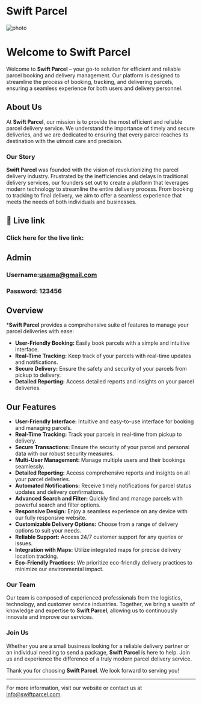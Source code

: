 # Swift Parcel

![photo](https://i.ibb.co/hKt8bmm/Screenshot-2024-06-10-060945.png)

# Welcome to Swift Parcel

Welcome to **Swift Parcel** – your go-to solution for efficient and reliable parcel booking and delivery management. Our platform is designed to streamline the process of booking, tracking, and delivering parcels, ensuring a seamless experience for both users and delivery personnel.

## About Us

At **Swift Parcel**, our mission is to provide the most efficient and reliable parcel delivery service. We understand the importance of timely and secure deliveries, and we are dedicated to ensuring that every parcel reaches its destination with the utmost care and precision.

### Our Story

**Swift Parcel** was founded with the vision of revolutionizing the parcel delivery industry. Frustrated by the inefficiencies and delays in traditional delivery services, our founders set out to create a platform that leverages modern technology to streamline the entire delivery process. From booking to tracking to final delivery, we aim to offer a seamless experience that meets the needs of both individuals and businesses.


## 🔗 Live link

### Click here for the live link: 

## Admin
### Username:usama@gmail.com
### Password: 123456 


## Overview

***Swift Parcel** provides a comprehensive suite of features to manage your parcel deliveries with ease:

- **User-Friendly Booking:** Easily book parcels with a simple and intuitive interface.
- **Real-Time Tracking:** Keep track of your parcels with real-time updates and notifications.
- **Secure Delivery:** Ensure the safety and security of your parcels from pickup to delivery.
- **Detailed Reporting:** Access detailed reports and insights on your parcel deliveries.

## Our Features

- **User-Friendly Interface:** Intuitive and easy-to-use interface for booking and managing parcels.
- **Real-Time Tracking:** Track your parcels in real-time from pickup to delivery.
- **Secure Transactions:** Ensure the security of your parcel and personal data with our robust security measures.
- **Multi-User Management:** Manage multiple users and their bookings seamlessly.
- **Detailed Reporting:** Access comprehensive reports and insights on all your parcel deliveries.
- **Automated Notifications:** Receive timely notifications for parcel status updates and delivery confirmations.
- **Advanced Search and Filter:** Quickly find and manage parcels with powerful search and filter options.
- **Responsive Design:** Enjoy a seamless experience on any device with our fully responsive website.
- **Customizable Delivery Options:** Choose from a range of delivery options to suit your needs.
- **Reliable Support:** Access 24/7 customer support for any queries or issues.
- **Integration with Maps:** Utilize integrated maps for precise delivery location tracking.
- **Eco-Friendly Practices:** We prioritize eco-friendly delivery practices to minimize our environmental impact.


### Our Team

Our team is composed of experienced professionals from the logistics, technology, and customer service industries. Together, we bring a wealth of knowledge and expertise to **Swift Parcel**, allowing us to continuously innovate and improve our services.

### Join Us

Whether you are a small business looking for a reliable delivery partner or an individual needing to send a package, **Swift Parcel** is here to help. Join us and experience the difference of a truly modern parcel delivery service.

Thank you for choosing **Swift Parcel**. We look forward to serving you!

---

For more information, visit our website or contact us at info@swiftparcel.com.

